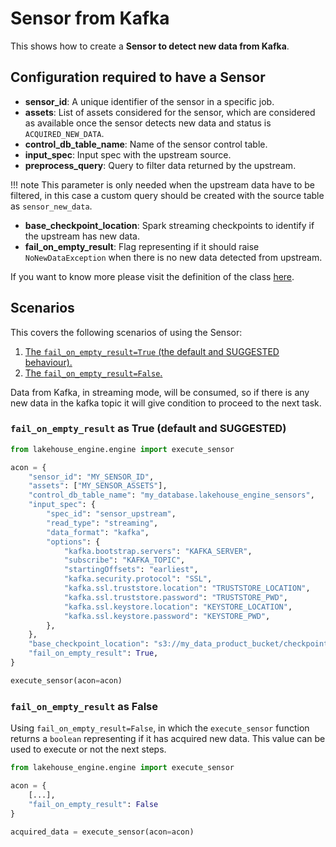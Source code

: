# Sensor from Kafka

This shows how to create a **Sensor to detect new data from Kafka**.

## Configuration required to have a Sensor

- **sensor_id**: A unique identifier of the sensor in a specific job.
- **assets**: List of assets considered for the sensor, which are considered as available once the
  sensor detects new data and status is `ACQUIRED_NEW_DATA`.
- **control_db_table_name**: Name of the sensor control table.
- **input_spec**: Input spec with the upstream source.
- **preprocess_query**: Query to filter data returned by the upstream.

!!! note
    This parameter is only needed when the upstream data have to be filtered, in this case a custom query should be created with the source table as `sensor_new_data`.

- **base_checkpoint_location**: Spark streaming checkpoints to identify if the upstream has new data.
- **fail_on_empty_result**: Flag representing if it should raise `NoNewDataException` when
there is no new data detected from upstream.

If you want to know more please visit the definition of the class [here](../../../reference/packages/core/definitions.md#packages.core.definitions.SensorSpec).

## Scenarios

This covers the following scenarios of using the Sensor:

1. [The `fail_on_empty_result=True` (the default and SUGGESTED behaviour).](#fail_on_empty_result-as-true-default-and-suggested)
2. [The `fail_on_empty_result=False`.](#fail_on_empty_result-as-false)

Data from Kafka, in streaming mode, will be consumed, so if there is any new data in the kafka topic it will give condition to proceed to the next task.

### `fail_on_empty_result` as True (default and SUGGESTED)

```python
from lakehouse_engine.engine import execute_sensor

acon = {
    "sensor_id": "MY_SENSOR_ID",
    "assets": ["MY_SENSOR_ASSETS"],
    "control_db_table_name": "my_database.lakehouse_engine_sensors",
    "input_spec": {
        "spec_id": "sensor_upstream",
        "read_type": "streaming",
        "data_format": "kafka",
        "options": {
            "kafka.bootstrap.servers": "KAFKA_SERVER",
            "subscribe": "KAFKA_TOPIC",
            "startingOffsets": "earliest",
            "kafka.security.protocol": "SSL",
            "kafka.ssl.truststore.location": "TRUSTSTORE_LOCATION",
            "kafka.ssl.truststore.password": "TRUSTSTORE_PWD",
            "kafka.ssl.keystore.location": "KEYSTORE_LOCATION",
            "kafka.ssl.keystore.password": "KEYSTORE_PWD",
        },
    },
    "base_checkpoint_location": "s3://my_data_product_bucket/checkpoints",
    "fail_on_empty_result": True,
}

execute_sensor(acon=acon)
```

### `fail_on_empty_result` as False

Using `fail_on_empty_result=False`, in which the `execute_sensor` function returns a `boolean` representing if it
has acquired new data. This value can be used to execute or not the next steps.

```python
from lakehouse_engine.engine import execute_sensor

acon = {
    [...],
    "fail_on_empty_result": False
}

acquired_data = execute_sensor(acon=acon)
```